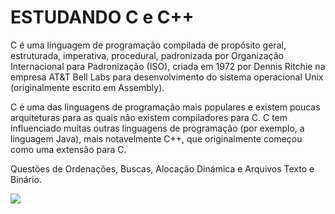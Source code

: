 # ESTUDANDO C e C++
C é uma linguagem de programação compilada de propósito geral, estruturada, imperativa, procedural, padronizada por Organização Internacional para Padronização (ISO), criada em 1972 por Dennis Ritchie na empresa AT&T Bell Labs para desenvolvimento do sistema operacional Unix (originalmente escrito em Assembly).

C é uma das linguagens de programação mais populares e existem poucas arquiteturas para as quais não existem compiladores para C. C tem influenciado muitas outras linguagens de programação (por exemplo, a linguagem Java), mais notavelmente C++, que originalmente começou como uma extensão para C.

Questões de Ordenações, Buscas, Alocação Dinámica e Arquivos Texto e Binário.

<img src='https://peritoemphp.com/wp-content/uploads/2019/02/letter_c_PNG22.png'></img>
